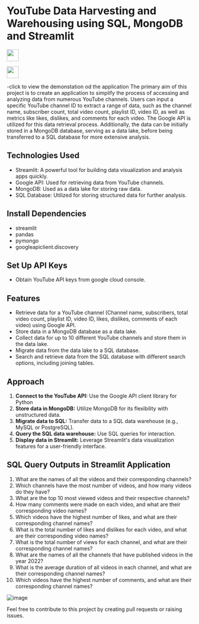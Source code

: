 # YouTube Data Harvesting and Warehousing using SQL, MongoDB and Streamlit
<p align="left"> <a href="https://www.linkedin.com/in/kailagovardhinik/" target="_blank" rel="noreferrer"> <picture> <source media="(prefers-color-scheme: dark)" srcset="https://raw.githubusercontent.com/danielcranney/readme-generator/main/public/icons/socials/linkedin-dark.svg" /> <source media="(prefers-color-scheme: light)" srcset="https://raw.githubusercontent.com/danielcranney/readme-generator/main/public/icons/socials/linkedin.svg" /> <img src="https://raw.githubusercontent.com/danielcranney/readme-generator/main/public/icons/socials/linkedin.svg" width="32" height="32" /> </picture> </a></p>
<p align="left"> <a href="https://www.youtube.com/@@kailakumaravel2285?si=a8LKgVQajTXcmEuS" target="_blank" rel="noreferrer"> <picture> <source media="(prefers-color-scheme: dark)" srcset="undefined" /> <source media="(prefers-color-scheme: light)" srcset="https://raw.githubusercontent.com/danielcranney/readme-generator/main/public/icons/socials/youtube.svg" /> <img src="https://raw.githubusercontent.com/danielcranney/readme-generator/main/public/icons/socials/youtube.svg" width="32" height="32" /> </picture> </a></p> -click to view the demonstation od the application
The primary aim of this project is to create an application to simplify the process of accessing and analyzing data from numerous YouTube channels. Users can input a specific YouTube channel ID to extract a range of data, such as the channel name, subscriber count, total video count, playlist ID, video ID, as well as metrics like likes, dislikes, and comments for each video. The Google API is utilized for this data retrieval process. Additionally, the data can be initially stored in a MongoDB database, serving as a data lake, before being transferred to a SQL database for more extensive analysis.
  
## Technologies Used

- Streamlit: A powerful tool for building data visualization and analysis apps quickly.
- Google API: Used for retrieving data from YouTube channels.
- MongoDB: Used as a data lake for storing raw data.
- SQL Database: Utilized for storing structured data for further analysis.

## Install Dependencies

- streamlit
- pandas
- pymongo
- googleapiclient.discovery
  
## Set Up API Keys

- Obtain YouTube API keys from google cloud console.
  
## Features

- Retrieve data for a YouTube channel (Channel name, subscribers, total video count, playlist ID, video ID, likes, dislikes, comments of each video) using Google API.
- Store data in a MongoDB database as a data lake.
- Collect data for up to 10 different YouTube channels and store them in the data lake.
- Migrate data from the data lake to a SQL database.
- Search and retrieve data from the SQL database with different search options, including joining tables.

## Approach

1. **Connect to the YouTube API:** Use the Google API client library for Python
2. **Store data in MongoDB:** Utilize MongoDB for its flexibility with unstructured data.
3. **Migrate data to SQL:** Transfer data to a SQL data warehouse (e.g., MySQL or PostgreSQL).
5. **Query the SQL data warehouse:** Use SQL queries for interaction.
6. **Display data in Streamlit:** Leverage Streamlit's data visualization features for a user-friendly interface.

## SQL Query Outputs in Streamlit Application

1. What are the names of all the videos and their corresponding channels?
2. Which channels have the most number of videos, and how many videos do they have?
3. What are the top 10 most viewed videos and their respective channels?
4. How many comments were made on each video, and what are their corresponding video names?
5. Which videos have the highest number of likes, and what are their corresponding channel names?
6. What is the total number of likes and dislikes for each video, and what are their corresponding video names?
7. What is the total number of views for each channel, and what are their corresponding channel names?
8. What are the names of all the channels that have published videos in the year 2022?
9. What is the average duration of all videos in each channel, and what are their corresponding channel names?
10. Which videos have the highest number of comments, and what are their corresponding channel names?


![image](https://github.com/kailagovardhinik/YouTube-Data-Harvesting-and-Warehousing-using-SQL-MongoDB-and-Streamlit/assets/141433548/c6031775-b685-4098-98e9-4603033fe4c0)


Feel free to contribute to this project by creating pull requests or raising issues.
